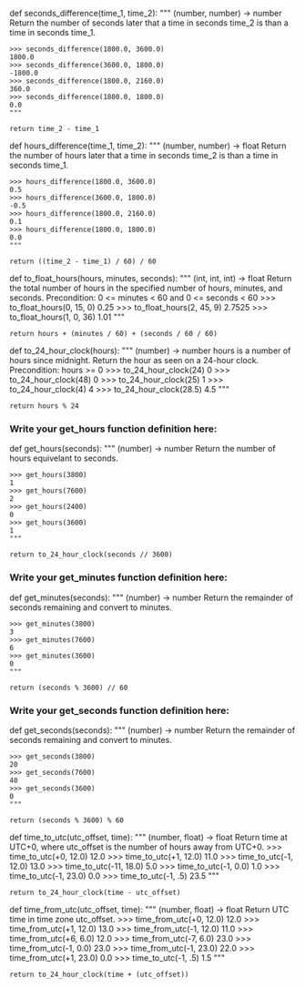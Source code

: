 def seconds_difference(time_1, time_2):
    """ (number, number) -> number
    Return the number of seconds later that a time in seconds
    time_2 is than a time in seconds time_1.
        
    >>> seconds_difference(1800.0, 3600.0)
    1800.0
    >>> seconds_difference(3600.0, 1800.0)
    -1800.0
    >>> seconds_difference(1800.0, 2160.0)
    360.0
    >>> seconds_difference(1800.0, 1800.0)
    0.0
    """
    
    return time_2 - time_1

def hours_difference(time_1, time_2):
    """ (number, number) -> float
    Return the number of hours later that a time in seconds
    time_2 is than a time in seconds time_1.
        
    >>> hours_difference(1800.0, 3600.0)
    0.5
    >>> hours_difference(3600.0, 1800.0)
    -0.5
    >>> hours_difference(1800.0, 2160.0)
    0.1
    >>> hours_difference(1800.0, 1800.0)
    0.0
    """

    return ((time_2 - time_1) / 60) / 60

def to_float_hours(hours, minutes, seconds):
    """ (int, int, int) -> float
    Return the total number of hours in the specified number
    of hours, minutes, and seconds.
    Precondition: 0 <= minutes < 60  and  0 <= seconds < 60
    >>> to_float_hours(0, 15, 0)
    0.25
    >>> to_float_hours(2, 45, 9)
    2.7525
    >>> to_float_hours(1, 0, 36)
    1.01
    """

    return hours + (minutes / 60) + (seconds / 60 / 60)

def to_24_hour_clock(hours):
    """ (number) -> number
    hours is a number of hours since midnight. Return the
    hour as seen on a 24-hour clock.
    Precondition: hours >= 0
    >>> to_24_hour_clock(24)
    0
    >>> to_24_hour_clock(48)
    0
    >>> to_24_hour_clock(25)
    1
    >>> to_24_hour_clock(4)
    4
    >>> to_24_hour_clock(28.5)
    4.5
    """

    return hours % 24



### Write your get_hours function definition here:

def get_hours(seconds):
    """ (number) -> number
    Return the number of hours equivelant to seconds.
        
    >>> get_hours(3800)
    1
    >>> get_hours(7600)
    2
    >>> get_hours(2400)
    0
    >>> get_hours(3600)
    1
    """
    
    return to_24_hour_clock(seconds // 3600)


### Write your get_minutes function definition here:

def get_minutes(seconds):
    """ (number) -> number
    Return the remainder of seconds remaining and convert to minutes.
    
    >>> get_minutes(3800)
    3
    >>> get_minutes(7600)
    6
    >>> get_minutes(3600)
    0
    """

    return (seconds % 3600) // 60 


### Write your get_seconds function definition here:

def get_seconds(seconds):
    """ (number) -> number
    Return the remainder of seconds remaining and convert to minutes.
    
    >>> get_seconds(3800)
    20
    >>> get_seconds(7600)
    40
    >>> get_seconds(3600)
    0 
    """

    return (seconds % 3600) % 60 


def time_to_utc(utc_offset, time):
    """ (number, float) -> float
    Return time at UTC+0, where utc_offset is the number of hours away from
    UTC+0.
    >>> time_to_utc(+0, 12.0)
    12.0
    >>> time_to_utc(+1, 12.0)
    11.0
    >>> time_to_utc(-1, 12.0)
    13.0
    >>> time_to_utc(-11, 18.0)
    5.0
    >>> time_to_utc(-1, 0.0)
    1.0
    >>> time_to_utc(-1, 23.0)
    0.0
    >>> time_to_utc(-1, .5)
    23.5
    """

    return to_24_hour_clock(time - utc_offset)

def time_from_utc(utc_offset, time):
    """ (number, float) -> float
    Return UTC time in time zone utc_offset.
    >>> time_from_utc(+0, 12.0)
    12.0
    >>> time_from_utc(+1, 12.0)
    13.0
    >>> time_from_utc(-1, 12.0)
    11.0
    >>> time_from_utc(+6, 6.0)
    12.0
    >>> time_from_utc(-7, 6.0)
    23.0
    >>> time_from_utc(-1, 0.0)
    23.0
    >>> time_from_utc(-1, 23.0)
    22.0
    >>> time_from_utc(+1, 23.0)
    0.0
    >>> time_to_utc(-1, .5)
    1.5
    """

    return to_24_hour_clock(time + (utc_offset))
   
